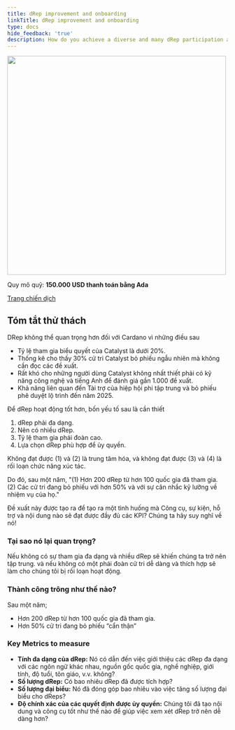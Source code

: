 ```yaml
---
title: dRep improvement and onboarding
linkTitle: dRep improvement and onboarding
type: docs
hide_feedback: 'true'
description: How do you achieve a diverse and many dRep participation and easy and proper voter delegation?
---
```


<img src="https://cardano.ideascale.com/community-library/accounts/93/936143/Public/11-dRep-improvement-and-onboarding-150000-cce6a6.png" style="width:500px;height500px">

Quy mô quỹ: **150.000 USD thanh toán bằng Ada**

[Trang chiến dịch](https://cardano.ideascale.com/c/campaigns/26601/about)

## Tóm tắt thử thách

DRep không thể quan trọng hơn đối với Cardano vì những điều sau

- Tỷ lệ tham gia biểu quyết của Catalyst là dưới 20%.
- Thống kê cho thấy 30% cử tri Catalyst bỏ phiếu ngẫu nhiên mà không cần đọc các đề xuất.
- Rất khó cho những người dùng Catalyst không nhất thiết phải có kỹ năng công nghệ và tiếng Anh để đánh giá gần 1.000 đề xuất.
- Khả năng liên quan đến Tài trợ của hiệp hội phi tập trung và bỏ phiếu phê duyệt lộ trình đến năm 2025.

Để dRep hoạt động tốt hơn, bốn yếu tố sau là cần thiết

1. dRep phải đa dạng.
2. Nên có nhiều dRep.
3. Tỷ lệ tham gia phái đoàn cao.
4. Lựa chọn dRep phù hợp để ủy quyền.

Không đạt được (1) và (2) là trung tâm hóa, và không đạt được (3) và (4) là rối loạn chức năng xúc tác.

Do đó, sau một năm, "(1) Hơn 200 dRep từ hơn 100 quốc gia đã tham gia. (2) Các cử tri đang bỏ phiếu với hơn 50% và với sự cân nhắc kỹ lưỡng về nhiệm vụ của họ."

Đề xuất này được tạo ra để tạo ra một tình huống mà Công cụ, sự kiện, hỗ trợ và nội dung nào sẽ đạt được đầy đủ các KPI? Chúng ta hãy suy nghĩ về nó!

### Tại sao nó lại quan trọng?

Nếu không có sự tham gia đa dạng và nhiều dRep sẽ khiến chúng ta trở nên tập trung. và nếu không có một phái đoàn cử tri dễ dàng và thích hợp sẽ làm cho chúng tôi bị rối loạn hoạt động.

### Thành công trông như thế nào?

Sau một năm;

- Hơn 200 dRep từ hơn 100 quốc gia đã tham gia.
- Hơn 50% cử tri đang bỏ phiếu “cẩn thận”

### Key Metrics to measure

- **Tính đa dạng của dRep:** Nó có dẫn đến việc giới thiệu các dRep đa dạng với các ngôn ngữ khác nhau, nguồn gốc quốc gia, nghề nghiệp, giới tính, độ tuổi, tôn giáo, v.v. không?
- **Số lượng dRep:** Có bao nhiêu dRep đã được tích hợp?
- **Số lượng đại biểu:** Nó đã đóng góp bao nhiêu vào việc tăng số lượng đại biểu cho dReps?
- **Độ chính xác của các quyết định được ủy quyền:** Chúng tôi đã tạo nội dung và công cụ tốt như thế nào để giúp việc xem xét dRep trở nên dễ dàng hơn?
